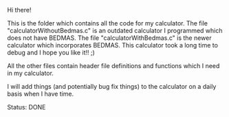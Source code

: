 Hi there!

This is the folder which contains all the code for my calculator. The file "calculatorWithoutBedmas.c" is an outdated calculator I programmed which does not have BEDMAS. The file "calculatorWithBedmas.c" is the newer calculator which incorporates BEDMAS. This calculator took a long time to debug and I hope you like it!! ;)

All the other files contain header file definitions and functions which I need in my calculator.

I will add things (and potentially bug fix things) to the calculator on a daily basis when I have time.

Status: DONE

